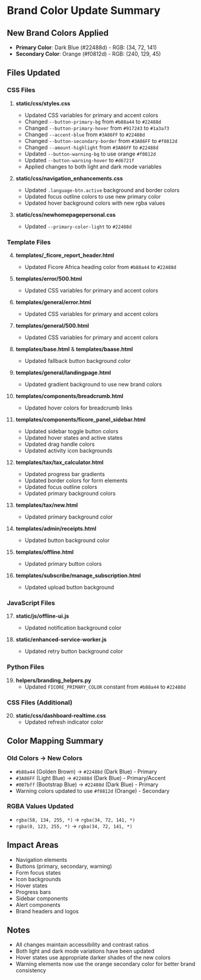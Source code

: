 # Brand Color Update Summary

## New Brand Colors Applied
- **Primary Color**: Dark Blue (#22488d) - RGB: (34, 72, 141)
- **Secondary Color**: Orange (#f0812d) - RGB: (240, 129, 45)

## Files Updated

### CSS Files
1. **static/css/styles.css**
   - Updated CSS variables for primary and accent colors
   - Changed `--button-primary-bg` from `#b88a44` to `#22488d`
   - Changed `--button-primary-hover` from `#917243` to `#1a3a73`
   - Changed `--accent-blue` from `#3A86FF` to `#22488d`
   - Changed `--button-secondary-border` from `#3A86FF` to `#f0812d`
   - Changed `--amount-highlight` from `#3A86FF` to `#22488d`
   - Updated `--button-warning-bg` to use orange `#f0812d`
   - Updated `--button-warning-hover` to `#d6721f`
   - Applied changes to both light and dark mode variables

2. **static/css/navigation_enhancements.css**
   - Updated `.language-btn.active` background and border colors
   - Updated focus outline colors to use new primary color
   - Updated hover background colors with new rgba values

3. **static/css/newhomepagepersonal.css**
   - Updated `--primary-color-light` to `#22488d`

### Template Files
4. **templates/_ficore_report_header.html**
   - Updated Ficore Africa heading color from `#b88a44` to `#22488d`

5. **templates/error/500.html**
   - Updated CSS variables for primary and accent colors

6. **templates/general/error.html**
   - Updated CSS variables for primary and accent colors

7. **templates/general/500.html**
   - Updated CSS variables for primary and accent colors

8. **templates/base.html** & **templates/baase.html**
   - Updated fallback button background color

9. **templates/general/landingpage.html**
   - Updated gradient background to use new brand colors

10. **templates/components/breadcrumb.html**
    - Updated hover colors for breadcrumb links

11. **templates/components/ficore_panel_sidebar.html**
    - Updated sidebar toggle button colors
    - Updated hover states and active states
    - Updated drag handle colors
    - Updated activity icon backgrounds

12. **templates/tax/tax_calculator.html**
    - Updated progress bar gradients
    - Updated border colors for form elements
    - Updated focus outline colors
    - Updated primary background colors

13. **templates/tax/new.html**
    - Updated primary background color

14. **templates/admin/receipts.html**
    - Updated button background color

15. **templates/offline.html**
    - Updated primary button colors

16. **templates/subscribe/manage_subscription.html**
    - Updated upload button background

### JavaScript Files
17. **static/js/offline-ui.js**
    - Updated notification background color

18. **static/enhanced-service-worker.js**
    - Updated retry button background color

### Python Files
19. **helpers/branding_helpers.py**
    - Updated `FICORE_PRIMARY_COLOR` constant from `#b88a44` to `#22488d`

### CSS Files (Additional)
20. **static/css/dashboard-realtime.css**
    - Updated refresh indicator color

## Color Mapping Summary

### Old Colors → New Colors
- `#b88a44` (Golden Brown) → `#22488d` (Dark Blue) - Primary
- `#3A86FF` (Light Blue) → `#22488d` (Dark Blue) - Primary/Accent
- `#007bff` (Bootstrap Blue) → `#22488d` (Dark Blue) - Primary
- Warning colors updated to use `#f0812d` (Orange) - Secondary

### RGBA Values Updated
- `rgba(58, 134, 255, *)` → `rgba(34, 72, 141, *)`
- `rgba(0, 123, 255, *)` → `rgba(34, 72, 141, *)`

## Impact Areas
- Navigation elements
- Buttons (primary, secondary, warning)
- Form focus states
- Icon backgrounds
- Hover states
- Progress bars
- Sidebar components
- Alert components
- Brand headers and logos

## Notes
- All changes maintain accessibility and contrast ratios
- Both light and dark mode variations have been updated
- Hover states use appropriate darker shades of the new colors
- Warning elements now use the orange secondary color for better brand consistency